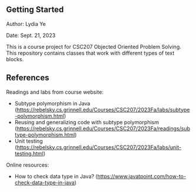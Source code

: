 ## Getting Started

Author: Lydia Ye

Date: Sept. 21, 2023

This is a course project for CSC207 Objected Oriented Problem Solving. This repository contains classes that work with different types of text blocks.


## References

Readings and labs from course website:

- Subtype polymorphism in Java (https://rebelsky.cs.grinnell.edu/Courses/CSC207/2023Fa/labs/subtype-polymorphism.html)
- Reusing and generalizing code with subtype polymorphism (https://rebelsky.cs.grinnell.edu/Courses/CSC207/2023Fa/readings/subtype-polymorphism.html)
- Unit testing (https://rebelsky.cs.grinnell.edu/Courses/CSC207/2023Fa/labs/unit-testing.html)

Online resources:

- How to check data type in Java? (https://www.javatpoint.com/how-to-check-data-type-in-java)
